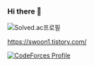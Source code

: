 ### Hi there 👋

![Solved.ac프로필](http://mazassumnida.wtf/api/pastel/generate_badge?boj=swoon)

https://swoon1.tistory.com/

[![CodeForces Profile](http://cf.leed.at?id=swoon)](https://codeforces.com/profile/swoon)
